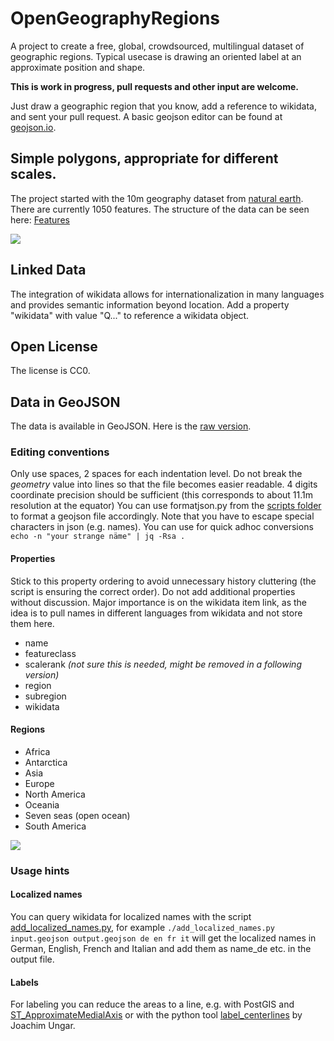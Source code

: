 # OpenGeographyRegions
A project to create a free, global, crowdsourced, multilingual dataset of geographic regions. Typical usecase is drawing an oriented label at an approximate position and shape.

**This is work in progress, pull requests and other input are welcome.**

Just draw a geographic region that you know, add a reference to wikidata, and sent your pull request. A basic geojson editor can be found at [geojson.io](http://geojson.io/).

## Simple polygons, appropriate for different scales.
The project started with the 10m geography dataset from [natural earth](https://www.naturalearthdata.com/). There are currently 1050 features.
The structure of the data can be seen here: [Features](Features.md)

![](resources/names.png)

## Linked Data
The integration of wikidata allows for internationalization in many languages and provides semantic information beyond location.
Add a property "wikidata" with value "Q..." to reference a wikidata object.

## Open License
The license is CC0.

## Data in GeoJSON
The data is available in GeoJSON. Here is the [raw version](https://github.com/dieterdreist/OpenGeographyRegions/raw/master/geojson/geography_10m.geojson).

### Editing conventions
Only use spaces, 2 spaces for each indentation level. Do not break the *geometry* value into lines so that the file becomes easier readable. 4 digits coordinate precision should be sufficient (this corresponds to about 11.1m resolution at the equator)
You can use formatjson.py from the [scripts folder](scripts) to format a geojson file accordingly.
Note that you have to escape special characters in json (e.g. names). You can use for quick adhoc conversions `echo -n "your strange näme" | jq -Rsa .`
#### Properties
Stick to this property ordering to avoid unnecessary history cluttering (the script is ensuring the correct order).
Do not add additional properties without discussion. Major importance is on the wikidata item link, as the idea is to pull names in different languages from wikidata and not store them here.
* name
* featureclass
* scalerank *(not sure this is needed, might be removed in a following version)*
* region
* subregion
* wikidata

#### Regions
* Africa
* Antarctica
* Asia
* Europe
* North America
* Oceania
* Seven seas (open ocean)
* South America

![](resources/regions.png)

### Usage hints
#### Localized names
You can query wikidata for localized names with the script [add_localized_names.py](scripts/add_localized_names.py), for example `./add_localized_names.py input.geojson output.geojson de en fr it` will get the localized names in German, English, French and Italian and add them as name_de etc. in the output file.
#### Labels
For labeling you can reduce the areas to a line, e.g. with PostGIS and [ST_ApproximateMedialAxis](https://postgis.net/docs/ST_ApproximateMedialAxis.html) or with the python tool [label_centerlines](https://github.com/ungarj/label_centerlines) by Joachim Ungar.
